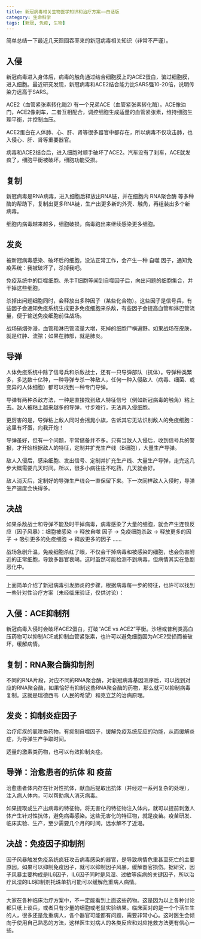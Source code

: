 ```yaml
---
title: 新冠病毒相关生物医学知识和治疗方案——白话版
category: 生命科学
tags: [新冠, 免疫, 生物]
---
```


简单总结一下最近几天囫囵吞枣来的新冠病毒相关知识（非常不严谨）。

## 入侵
新冠病毒进入身体后，病毒的触角通过结合细胞膜上的ACE2蛋白，骗过细胞膜，进入细胞。最近研究发现，新冠病毒和ACE2结合能力比SARS强10-20倍，说明传染力远高于SARS。<!--more-->

ACE2（血管紧张素转化酶2) 有一个兄弟ACE（血管紧张素转化酶）。ACE像油门，ACE2像刹车，二者互相配合，调控细胞生成适量的血管紧张素，维持细胞生理平衡，并控制血压。

ACE2蛋白在人体肺、心、肝、肾等很多器官中都存在，所以病毒不仅攻击肺，也入侵心、肝、肾等重要器官。

病毒和ACE2结合后，进入细胞时顺手破坏了ACE2。汽车没有了刹车，ACE就发疯了，细胞平衡被破坏，细胞功能受损。

## 复制
新冠病毒是RNA病毒，进入细胞后释放出RNA链，并在细胞内 RNA聚合酶 等多种酶的帮助下，复制出更多RNA链，生产出更多新的外壳、触角，再组装出多个新病毒。

细胞内病毒越来越多，细胞破损，病毒跑出来继续感染更多细胞。

## 发炎
被新冠病毒感染、破坏后的细胞，没法正常工作，会产生一种 自噬 因子，通知免疫系统：我被破坏了，杀掉我吧。

免疫系统中的巨噬细胞、杀手T细胞等闻到自噬因子后，向出问题的细胞集合，并干掉这些细胞。

杀掉出问题细胞同时，会释放出多种因子（某些化合物）。这些因子是信号兵，有些因子会通知免疫系统生成更多免疫细胞来杀敌，有些因子会提高血管和淋巴管流量，便于输送免疫细胞前往战场。

战场硝烟弥漫，血管和淋巴管流量大增，死掉的细胞尸横遍野。如果战场在皮肤，就是红肿、流脓；如果在肺部，就是肺炎。

## 导弹

人体免疫系统中除了信号兵和杀敌战士，还有一只导弹部队（抗体）。导弹种类繁多，多达数十亿种，一种导弹专杀一种敌人，任何一种入侵敌人（病毒、细菌、或变异的人体细胞）都可以找到一种专门导弹。

导弹有两种杀敌方法，一种是直接找到敌人特征信号（例如新冠病毒的触角）粘上去。敌人被粘上越来越多的导弹，寸步难行，无法再入侵细胞。

更厉害的是，导弹粘上敌人同时会摇晃小旗，告诉其它无法识别敌人的免疫细胞：这里有坏蛋，向我开炮！

导弹虽好，但有一个问题，平常储备并不多。只有当敌人入侵后，收到信号兵的警报，才开始根据敌人的特征，定制并扩充生产线（B细胞），大量生产导弹。

敌人入侵后，感染细胞、发出信号、定制并扩充生产线、大量生产导弹，走完这几步大概需要几天时间。所以，很多小病往往不吃药，几天就会好。

敌人消灭后，定制好的导弹生产线会一直保留下来。下一次同样敌人入侵时，导弹生产速度会快得多。

## 决战

如果杀敌战士和导弹不能及时干掉病毒，病毒感染了大量的细胞，就会产生连锁反应（因子风暴）：细胞被感染 -> 释放自噬 因子  -> 免疫细胞杀敌 -> 释放更多的因子 -> 吸引更多的免疫细胞 -> 释放更多的因子 ......

战场急剧升温，免疫细胞杀红了眼，不仅会干掉病毒和被感染的细胞，也会伤害附近的正常细胞，导致多器官衰竭。这时虽然可能检测不到病毒，但病情其实在急剧恶化中。

-----
上面简单介绍了新冠病毒引发肺炎的步骤，根据病毒每一步的特征，也许可以找到一些针对性治疗方案（未经临床验证，仅供讨论）：

## 入侵：ACE抑制剂
新冠病毒入侵时会破坏ACE2蛋白，打破“ACE vs ACE2”平衡。沙坦或普利类高血压药物可以抑制ACE或抑制血管紧张素，也许可以避免细胞因为ACE2受损而被破坏，缓解病情。

## 复制：RNA聚合酶抑制剂
不同的RNA片段，对应不同的RNA聚合酶，对新冠病毒基因测序后，可以找到对应的RNA聚合酶，如果恰好有抑制这些RNA聚合酶的药物，那么就可以抑制病毒复制。这就是瑞德西韦（人民的希望）和克立芝的治病原理。

## 发炎：抑制炎症因子
治疗疟疾的氯喹类药物，有抑制自噬因子，缓解免疫系统反应的功能，从而缓解炎症，为导弹生产争取时间。

适量的激素类药物，也可以有效抑制炎症。

## 导弹：治愈患者的抗体 和 疫苗
治愈患者体内存在针对性抗体，献血后提取出抗体（并经过一系列复杂的处理），注入病人体内，可以帮助病人消灭病毒。

如果提取或生产出病毒的特征物，将无害化的特征物注入体内，就可以提前刺激人体产生针对性抗体，避免病毒感染。这些无害化的特征物，就是疫苗。疫苗研发、临床实验、生产，至少需要几个月的时间，远水解不了近渴。

## 决战：免疫因子抑制剂
因子风暴触发免疫系统疯狂攻击病毒感染的器官，是导致病情危重甚至死亡的主要原因。如果可以抑制免疫因子，就可以抑制因子风暴，缓解器官损伤。据研究，因子风暴主要构成是IL6因子，IL6因子同时是风湿、过敏等疾病的关键因子，所以治疗风湿的IL6抑制剂托珠单抗可能可以缓解危重病人病情。

-----
大家在各种临床治疗方案中，不一定能看到上面这些药物。这是因为以上各种讨论都只纸上谈兵，或者只有少量的细胞或老鼠实验结果。临床面对的是一个个活生生的人，很多还是危重病人，各个器官可能都有问题，需要非常小心。这时医生会倾向于使用自己熟悉的方法，这样医生对病人的各类反应和对应抢救方法更有信心一些。



